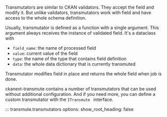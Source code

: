 Transmutators are similar to CKAN validators. They accept the field and modify
it. But unlike validators, transmutators work with field and have access to the
whole schema definition.

Usually, transmutator is defined as a function with a single argument. This
argument always receives the instance of validated field. It's a dataclass with

* `field_name`: the name of processed field
* `value`: current value of the field
* `type`: the name of the type that contains field definition
* `data`: the whole data dictionary that is currently transmuted

Transmutator modifies field in place and returns the whole field when job is done.


ckanext-transmute contains a number of transmutators that can be used without
additional configuration. And if you need more, you can define a custom
transmutator with the `ITransmute ` interface.

::: transmute.transmutators
    options:
        show_root_heading: false
